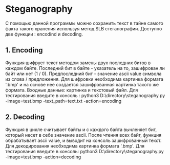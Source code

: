 # Steganography
С помощью данной программы можно сохранить текст в тайне самого факта такого хранения используя метод SLB стеганографии. 
Доступно две функции : encodind и decoding.

## 1. Encoding
Функция шифрует текст методом замены двух последних битов в каждом байте. Последний бит в байте - указатель на то, зашифрован ли байт или нет (1 / 0). Предпоследний бит - значение ascii value символа из слова / предложения.
Для шифровки необходима картинка формата '.bmp' и на основе нее создается зашифрованная картинка такого же формата.
Входные данные: картинка и текстовый файл.
Для тестирования введите в консоль :
python3 D:\\directory\\steganography.py -image=test.bmp -text_path=text.txt -action=encoding

## 2. Decoding
Функция в цикле считывает байты и с каждого байта вычленяет бит, который несет в себе значение ascii. После чтения всех байт, функция обрабатывает ascii value, и выводит на консоль зашифрованный текст. Для декодирования необходима картинка  формата '.bmp'.
Для тестирования введите в консоль:
python3 D:\\directory\\steganography.py 
-image=test.bmp -action=decoding
